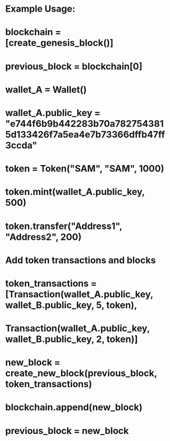 # Example Usage:
# blockchain = [create_genesis_block()]
# previous_block = blockchain[0]
# wallet_A = Wallet()
# wallet_A.public_key = "e744f6b9b442283b70a7827543815d133426f7a5ea4e7b73366dffb47ff3ccda"
# token = Token("SAM", "SAM", 1000)

# token.mint(wallet_A.public_key, 500)
# token.transfer("Address1", "Address2", 200)


# Add token transactions and blocks
# token_transactions = [Transaction(wallet_A.public_key, wallet_B.public_key, 5, token),
#                       Transaction(wallet_A.public_key, wallet_B.public_key, 2, token)]
# new_block = create_new_block(previous_block, token_transactions)
# blockchain.append(new_block)
# previous_block = new_block